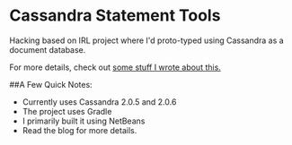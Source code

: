 Cassandra Statement Tools
=======

Hacking based on IRL project where I'd proto-typed using Cassandra as a document
database.   

For more details, check out [some stuff I wrote about this.](http://stupidfredtricks.blogspot.com/2014/03/playing-with-my-friend-cassandra.html)


##A Few Quick Notes:
* Currently uses Cassandra 2.0.5 and 2.0.6
* The project uses Gradle 
* I primarily built it using NetBeans
* Read the blog for more details. 